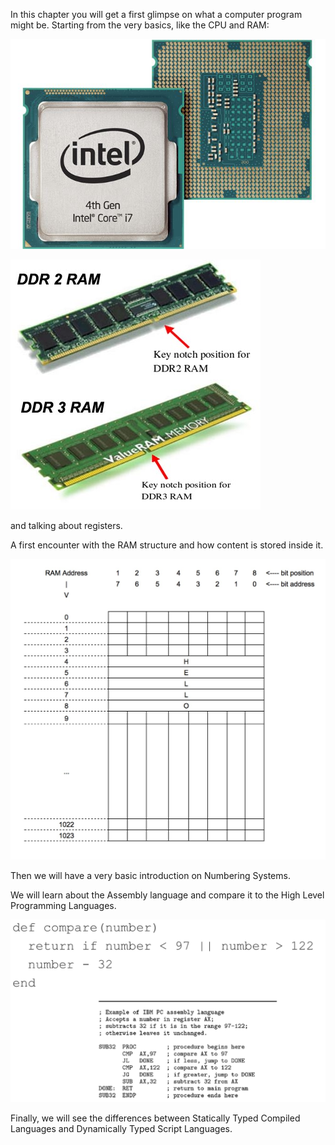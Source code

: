 In this chapter you will get a first glimpse on what a computer program might be.
Starting from the very basics, like the CPU and RAM:

![./images/A CPU](./images/cpu.jpg)

![./images/RAM Banks](./images/ddr3-vs-ddr2-ram.jpg)

and talking about registers.

A first encounter with the RAM structure and how content is stored inside it.

![./images/RAM holds the word Hello](./images/ram-holds-word-hello.jpg)

Then we will have a very basic introduction on Numbering Systems.

We will learn about the Assembly language and compare it to the High Level Programming Languages.

![./images/Compare High Level Programming Language to Assembly Equivalent](./images/compare-high-level-to-assembly.jpg)

Finally, we will see the differences between Statically Typed Compiled Languages and Dynamically Typed Script Languages.


